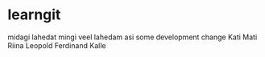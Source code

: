 # learngit
midagi lahedat
mingi veel lahedam asi
some development change
Kati
Mati
Riina
Leopold
Ferdinand
Kalle